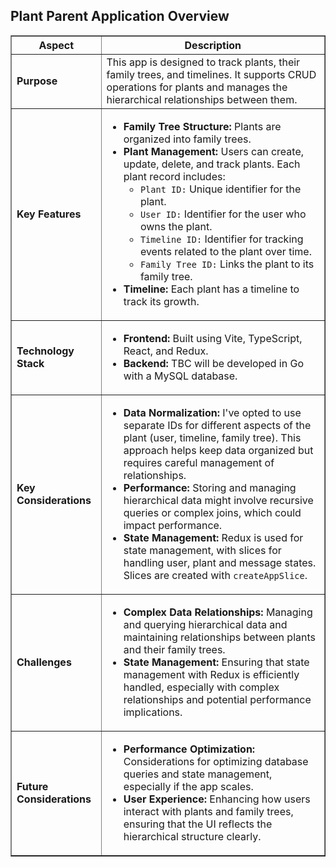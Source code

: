 <h2>Plant Parent Application Overview</h2>

<table border="1" cellpadding="10" cellspacing="0">
  <thead>
    <tr>
      <th>Aspect</th>
      <th>Description</th>
    </tr>
  </thead>
  <tbody>
    <tr>
      <td><strong>Purpose</strong></td>
      <td>This app is designed to track plants, their family trees, and timelines. It supports CRUD operations for plants and manages the hierarchical relationships between them.</td>
    </tr>
    <tr>
      <td><strong>Key Features</strong></td>
      <td>
        <ul>
          <li><strong>Family Tree Structure:</strong> Plants are organized into family trees.</li>
          <li><strong>Plant Management:</strong> Users can create, update, delete, and track plants. Each plant record includes:
            <ul>
              <li><code>Plant ID:</code> Unique identifier for the plant.</li>
              <li><code>User ID:</code> Identifier for the user who owns the plant.</li>
              <li><code>Timeline ID:</code> Identifier for tracking events related to the plant over time.</li>
              <li><code>Family Tree ID:</code> Links the plant to its family tree.</li>
            </ul>
          </li>
          <li><strong>Timeline:</strong> Each plant has a timeline to track its growth.</li>
        </ul>
      </td>
    </tr>
    <tr>
      <td><strong>Technology Stack</strong></td>
      <td>
        <ul>
          <li><strong>Frontend:</strong> Built using Vite, TypeScript, React, and Redux.</li>
          <li><strong>Backend:</strong> TBC will be developed in Go with a MySQL database.</li>
        </ul>
      </td>
    </tr>
    <tr>
      <td><strong>Key Considerations</strong></td>
      <td>
        <ul>
          <li><strong>Data Normalization:</strong> I've opted to use separate IDs for different aspects of the plant (user, timeline, family tree). This approach helps keep data organized but requires careful management of relationships.</li>
          <li><strong>Performance:</strong> Storing and managing hierarchical data might involve recursive queries or complex joins, which could impact performance.</li>
          <li><strong>State Management:</strong> Redux is used for state management, with slices for handling user, plant and message states. Slices are created with <code>createAppSlice</code>.</li>
        </ul>
      </td>
    </tr>
    <tr>
      <td><strong>Challenges</strong></td>
      <td>
        <ul>
          <li><strong>Complex Data Relationships:</strong> Managing and querying hierarchical data and maintaining relationships between plants and their family trees.</li>
          <li><strong>State Management:</strong> Ensuring that state management with Redux is efficiently handled, especially with complex relationships and potential performance implications.</li>
        </ul>
      </td>
    </tr>
    <tr>
      <td><strong>Future Considerations</strong></td>
      <td>
        <ul>
          <li><strong>Performance Optimization:</strong> Considerations for optimizing database queries and state management, especially if the app scales.</li>
          <li><strong>User Experience:</strong> Enhancing how users interact with plants and family trees, ensuring that the UI reflects the hierarchical structure clearly.</li>
        </ul>
      </td>
    </tr>
  </tbody>
</table>
